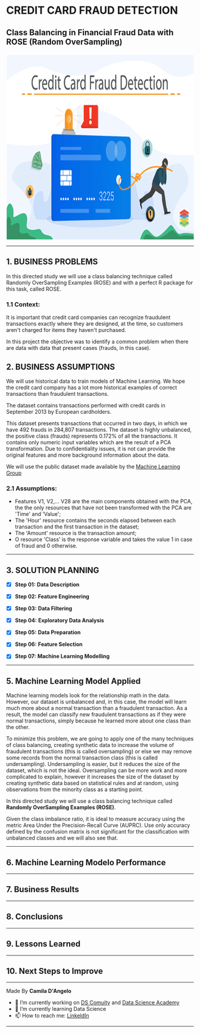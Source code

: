 # **CREDIT CARD FRAUD DETECTION**

## Class Balancing in Financial Fraud Data with ROSE (Random OverSampling)

<div align="center">
<p float="left">
  <img src="/images/card.png" width="750" height="500"/>
</p>
</div>

***
## 1. BUSINESS PROBLEMS

In this directed study we will use a class balancing technique called Randomly OverSampling Examples (ROSE) and with a perfect R package for this task, called ROSE.

### 1.1 **Context:**
 
It is important that credit card companies can recognize fraudulent transactions exactly where they are designed, at the time, so customers aren't charged for items they haven't purchased.

In this project the objective was to identify a common problem when there are data with data that present cases (frauds, in this case).

## 2. BUSINESS ASSUMPTIONS

We will use historical data to train models of Machine Learning. We hope the credit card company has a lot more historical examples of correct transactions than fraudulent transactions.

The dataset contains transactions performed with credit cards in September 2013 by European cardholders.

This dataset presents transactions that occurred in two days, in which we have 492 frauds in 284,807 transactions. The dataset is highly unbalanced, the positive class (frauds) represents 0.172% of all the transactions. It contains only numeric input variables which are the result of a PCA transformation. Due to confidentiality issues, it is not can provide the original features and more background information about the data.

We will use the public dataset made available by the  [Machine Learning Group](https://www.kaggle.com/mlg-ulb/creditcardfraud)

 ### 2.1 **Assumptions:** 
 
   * Features V1, V2,… V28 are the main components obtained with the PCA, the the only resources that have not been transformed with the PCA are 'Time' and 'Value';
   * The 'Hour' resource contains the seconds elapsed between each transaction and the first transaction in the dataset;
   * The 'Amount' resource is the transaction amount;
   * O resource 'Class' is the response variable and takes the value 1 in case of fraud and 0 otherwise.

  ***
## 3. SOLUTION PLANNING

- [x] **Step 01:** **Data Description**

- [x] **Step 02:** **Feature Engineering**

- [x] **Step 03:** **Data Filtering**

- [x] **Step 04:** **Exploratory Data Analysis**

- [x] **Step 05:** **Data Preparation**

- [x] **Step 06:** **Feature Selection**

- [x] **Step 07:** **Machine Learning Modelling**

***
## 5. Machine Learning Model Applied

Machine learning models look for the relationship math in the data. However, our dataset is unbalanced and, in this case, the model will learn much more about a normal transaction than a fraudulent transaction. As a result, the model can classify new fraudulent transactions as if they were normal transactions, simply because he learned more about one class than the other.

To minimize this problem, we are going to apply one of the many techniques of class balancing, creating synthetic data to increase the volume of fraudulent transactions (this is called oversampling) or else we may remove some records from the normal transaction class (this is called undersampling). Undersampling is easier, but it reduces the size of the dataset, which is not the ideal. Oversampling can be more work and more complicated to explain, however it increases the size of the dataset by creating synthetic data based on statistical rules and at random, using observations from the minority class as a starting point.

In this directed study we will use a class balancing technique called **Randomly OverSampling Examples (ROSE)**.

Given the class imbalance ratio, it is ideal to measure accuracy using the metric Area Under the Precision-Recall Curve (AUPRC). Use only accuracy defined by the confusion matrix is not significant for the classification with unbalanced classes and we will also see that.

***
## 6. Machine Learning Modelo Performance

***
## 7. Business Results

***
## 8. Conclusions

***
## 9. Lessons Learned

***
## 10. Next Steps to Improve

***
Made By **Camila D'Angelo**

- 🔭 I’m currently working on [DS Comuity](https://www.comunidadedatascience.com/) and [Data Science Academy](https://www.datascienceacademy.com.br/bundle/formacao-cientista-de-dados)
- 🌱 I’m currently learning Data Science
- 📫 How to reach me: 
[LinkeldIn](https://www.linkedin.com/in/camiladangelotempesta/)


***
